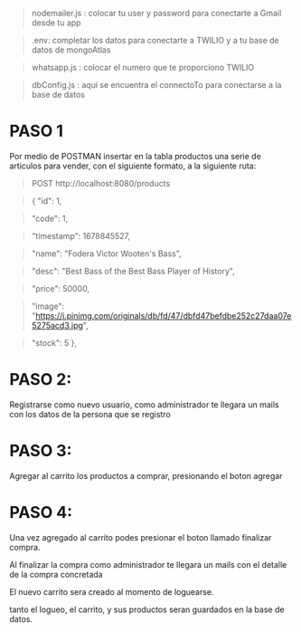 > nodemailer.js : colocar tu user y password para conectarte a Gmail desde tu app

> .env: completar los datos para conectarte a TWILIO y a tu base de datos de mongoAtlas

> whatsapp.js : colocar el numero que te proporciono TWILIO

> dbConfig.js : aqui se encuentra el connectoTo para conectarse a la base de datos

# PASO 1
Por medio de POSTMAN insertar en la tabla productos una serie de articulos para vender, con el siguiente formato, a la siguiente ruta:

> POST http://localhost:8080/products

> {
>     "id": 1,

>    "code": 1,

>   "timestamp": 1678845527,

>   "name": "Fodera Victor Wooten's Bass",

>   "desc": "Best Bass of the Best Bass  Player of History",

> "price": 50000,

> "image": "https://i.pinimg.com/originals/db/fd/47/dbfd47befdbe252c27daa07e5275acd3.jpg",

> "stock": 5
},

# PASO 2: 

Registrarse como nuevo usuario, como administrador te llegara un mails con los datos de la persona que se registro

# PASO 3:
Agregar al carrito los productos a comprar, presionando el boton agregar

# PASO 4:
Una vez agregado al carrito podes presionar el boton llamado finalizar compra.

Al finalizar la compra como administrador te llegara un mails con el detalle de la compra concretada

El nuevo carrito sera creado al momento de  loguearse.

tanto el logueo, el carrito, y sus productos seran guardados en la base de datos.

